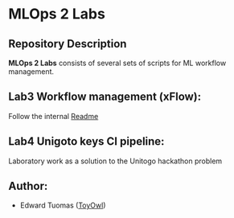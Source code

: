 # MLOps 2 Labs


## Repository Description

**MLOps 2 Labs** consists of several sets of scripts for ML workflow management.

## Lab3 Workflow management (xFlow):
Follow the internal [Readme](lab03/readme.md)

## Lab4 Unigoto keys CI pipeline:
Laboratory work as a solution to the Unitogo hackathon problem

## Author:
- Edward Tuomas ([ToyOwl](https://github.com/ToyOwl))